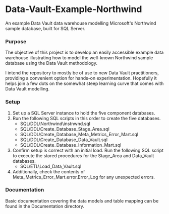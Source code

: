 # Data-Vault-Example-Northwind

An example Data Vault data warehouse modelling Microsoft's Northwind sample database, built for SQL Server.


### Purpose

The objective of this project is to develop an easily accessible example data warehouse illustrating how to model the well-known Northwind sample database using the Data Vault methodology.

I intend the repository to mostly be of use to new Data Vault practitioners, providing a convenient option for hands-on experimentation. Hopefully it helps join a few dots on the somewhat steep learning curve that comes with Data Vault modelling.


### Setup

1. Set up a SQL Server instance to hold the five component databases.
2. Run the following SQL scripts in this order to create the five databases.
	* SQL\DDL\Northwind\instnwnd.sql
	* SQL\DDL\Create_Database_Stage_Area.sql
	* SQL\DDL\Create_Database_Meta_Metrics_Error_Mart.sql
	* SQL\DDL\Create_Database_Data_Vault.sql
	* SQL\DDL\Create_Database_Information_Mart.sql
3. Confirm setup is correct with an initial load. Run the following SQL script to execute the stored procedures for the Stage_Area and Data_Vault databases.
	* SQL\ETL\Load_Data_Vault.sql
4. Additionally, check the contents of Meta_Metrics_Error_Mart.error.Error_Log for any unexpected errors.


### Documentation
Basic documentation covering the data models and table mapping can be found in the Documentation directory.
